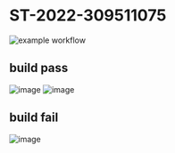 # ST-2022-309511075
![example workflow](https://github.com/ken-KuanChen/ST-2022-309511075/actions/workflows/github_action_CI.yml/badge.svg)

## build pass
![image](https://user-images.githubusercontent.com/71249160/158414344-3dab5460-7443-4004-82de-d67dd046e61b.png)
![image](https://user-images.githubusercontent.com/71249160/158414408-c4d3dbb8-caf6-4f98-be30-c75d351b1d7b.png)


## build fail
![image](https://user-images.githubusercontent.com/71249160/158412719-70b4f40b-7099-47b3-8d69-11bf57f17ce0.png)
